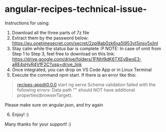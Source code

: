 # angular-recipes-technical-issue-

Instructions for using:
1) Download all the three parts of 7z file
2) Extract them by the password below: https://eu.onetimesecret.com/secret/2zpl8ab0zk6xa5l953yt5insv5xilnl
3) Stay calm while the status bar is complete :P
NOTE: In case of omit from Step 1 to Step 3, feel free to download on this link: https://drive.google.com/drive/folders/1FNhl9dK6TXEyBwxE3-aRE4sHvR4VfF2C?usp=drive_link
4) Once integrated, you can drop on VS Code App or in Linux Terminal
5) Execute the command npm start. If there is an error like this:
> recipes-app@0.0.0 start
> ng serve
> Schema validation failed with the following errors:
> Data path "" should NOT have additional properties(browserTarget).

Please make sure on angular.json, and try again

6) Enjoy! :)

Many thanks for your support! :)
